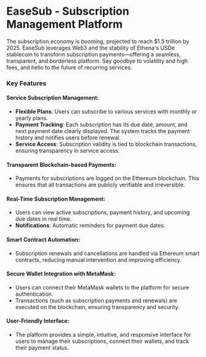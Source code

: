# EaseSub - Subscription Management Platform

The subscription economy is booming, projected to reach $1.5 trillion by 2025. EaseSub leverages Web3 and the stability of Ethena's USDe stablecoin to transform subscription payments—offering a seamless, transparent, and borderless platform. Say goodbye to volatility and high fees, and hello to the future of recurring services.

### Key Features

#### Service Subscription Management:
- **Flexible Plans**: Users can subscribe to various services with monthly or yearly plans.
- **Payment Tracking**: Each subscription has its due date, amount, and next payment date clearly displayed. The system tracks the payment history and notifies users before renewal.
- **Service Access**: Subscription validity is tied to blockchain transactions, ensuring transparency in service access.

#### Transparent Blockchain-based Payments:
- Payments for subscriptions are logged on the Ethereum blockchain. This ensures that all transactions are publicly verifiable and irreversible.

#### Real-Time Subscription Management:
- Users can view active subscriptions, payment history, and upcoming due dates in real time.
- **Notifications**: Automatic reminders for payment due dates.

#### Smart Contract Automation:
- Subscription renewals and cancellations are handled via Ethereum smart contracts, reducing manual intervention and improving efficiency.

#### Secure Wallet Integration with MetaMask:
- Users can connect their MetaMask wallets to the platform for secure authentication.
- Transactions (such as subscription payments and renewals) are executed on the blockchain, ensuring transparency and security.

#### User-Friendly Interface:
- The platform provides a simple, intuitive, and responsive interface for users to manage their subscriptions, connect their wallets, and track their payment status.


